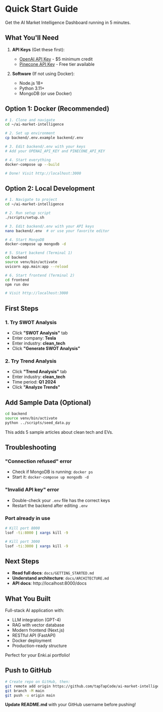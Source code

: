 # Quick Start Guide

Get the AI Market Intelligence Dashboard running in 5 minutes.

## What You'll Need

1. **API Keys** (Get these first):
   - [OpenAI API Key](https://platform.openai.com/api-keys) - $5 minimum credit
   - [Pinecone API Key](https://www.pinecone.io/) - Free tier available

2. **Software** (If not using Docker):
   - Node.js 18+
   - Python 3.11+
   - MongoDB (or use Docker)

## Option 1: Docker (Recommended)

```bash
# 1. Clone and navigate
cd ~/ai-market-intelligence

# 2. Set up environment
cp backend/.env.example backend/.env

# 3. Edit backend/.env with your keys
# Add your OPENAI_API_KEY and PINECONE_API_KEY

# 4. Start everything
docker-compose up --build

# Done! Visit http://localhost:3000
```

## Option 2: Local Development

```bash
# 1. Navigate to project
cd ~/ai-market-intelligence

# 2. Run setup script
./scripts/setup.sh

# 3. Edit backend/.env with your API keys
nano backend/.env  # or use your favorite editor

# 4. Start MongoDB
docker-compose up mongodb -d

# 5. Start backend (Terminal 1)
cd backend
source venv/bin/activate
uvicorn app.main:app --reload

# 6. Start frontend (Terminal 2)
cd frontend
npm run dev

# Visit http://localhost:3000
```

## First Steps

### 1. Try SWOT Analysis
- Click **"SWOT Analysis"** tab
- Enter company: **Tesla**
- Enter industry: **clean_tech**
- Click **"Generate SWOT Analysis"**

### 2. Try Trend Analysis
- Click **"Trend Analysis"** tab
- Enter industry: **clean_tech**
- Time period: **Q1 2024**
- Click **"Analyze Trends"**

## Add Sample Data (Optional)

```bash
cd backend
source venv/bin/activate
python ../scripts/seed_data.py
```

This adds 5 sample articles about clean tech and EVs.

## Troubleshooting

### "Connection refused" error
- Check if MongoDB is running: `docker ps`
- Start it: `docker-compose up mongodb -d`

### "Invalid API key" error
- Double-check your `.env` file has the correct keys
- Restart the backend after editing `.env`

### Port already in use
```bash
# Kill port 8000
lsof -ti:8000 | xargs kill -9

# Kill port 3000
lsof -ti:3000 | xargs kill -9
```

## Next Steps

- **Read full docs**: `docs/GETTING_STARTED.md`
- **Understand architecture**: `docs/ARCHITECTURE.md`
- **API docs**: http://localhost:8000/docs

## What You Built

Full-stack AI application with:
- LLM integration (GPT-4)
- RAG with vector database
- Modern frontend (Next.js)
- RESTful API (FastAPI)
- Docker deployment
- Production-ready structure

Perfect for your Enki.ai portfolio!

## Push to GitHub

```bash
# Create repo on GitHub, then:
git remote add origin https://github.com/tapTapCode/ai-market-intelligence.git
git branch -M main
git push -u origin main
```

**Update README.md** with your GitHub username before pushing!
